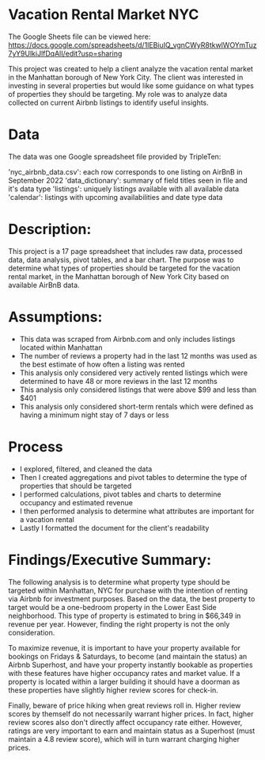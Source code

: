 # Vacation Rental Market NYC

The Google Sheets file can be viewed here: 
https://docs.google.com/spreadsheets/d/1lEBiuIQ_vgnCWyR8tkwlWOYmTuz7yY9UlkiJlfDqAlI/edit?usp=sharing

This project was created to help a client analyze the vacation rental market in the Manhattan borough of New York City. The client was interested in investing in several properties but would like some guidance on what types of properties they should be targeting. My role was to analyze data collected on current Airbnb listings to identify useful insights.

# Data
The data was one Google spreadsheet file provided by TripleTen:

'nyc_airbnb_data.csv': each row corresponds to one listing on AirBnB in September 2022
'data_dictionary': summary of field titles seen in file and it's data type
'listings': uniquely listings available with all available data
'calendar': listings with upcoming availabilities and date type data

# Description:
This project is a 17 page spreadsheet that includes raw data, processed data, data analysis, pivot tables, and a bar chart. The purpose was to determine what types of properties should be targeted for the vacation rental market, in the Manhattan borough of New York City based on available AirBnB data.

# Assumptions:
* This data was scraped from Airbnb.com and only includes listings located within Manhattan
* The number of reviews a property had in the last 12 months was used as the best estimate of how often a listing was rented
* This analysis only considered very actively rented listings which were determined to have 48 or more reviews in the last 12 months
* This analysis only considered listings that were above $99 and less than $401
* This analysis only considered short-term rentals which were defined as having a minimum night stay of 7 days or less

# Process
* I explored, filtered, and cleaned the data
* Then I created aggregations and pivot tables to determine the type of properties that should be targeted
* I performed calculations, pivot tables and charts to determine occupancy and estimated revenue
* I then performed analysis to determine what attributes are important for a vacation rental
* Lastly I formatted the document for the client's readability


# Findings/Executive Summary:

The following analysis is to determine what property type should be targeted within Manhattan, NYC for purchase with the intention of renting via Airbnb for investment purposes. Based on the data, the best property to target would be a one-bedroom property in the Lower East Side neighborhood. This type of property is estimated to bring in $66,349 in revenue per year. However, finding the right property is not the only consideration.

To maximize revenue, it is important to have your property available for bookings on Fridays & Saturdays, to become (and maintain the status) an Airbnb Superhost, and have your property instantly bookable as properties with these features have higher occupancy rates and market value. If a property is located within a larger building it should have a doorman as these properties have slightly higher review scores for check-in.

Finally, beware of price hiking when great reviews roll in. Higher review scores by themself do not necessarily warrant higher prices. In fact, higher review scores also don't directly affect occupancy rate either. However, ratings are very important to earn and maintain status as a Superhost (must maintain a 4.8 review score), which will in turn warrant charging higher prices.
